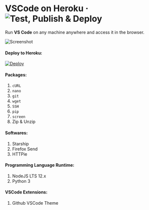 
# VSCode on Heroku &middot; ![Test, Publish & Deploy](https://github.com/ClassOfCode/coder/workflows/Test,%20Publish%20&%20Deploy/badge.svg?branch=main)

Run **VS Code** on any machine anywhere and access it in the browser.

![Screenshot](https://github.com/cdr/code-server/raw/v3.8.0/doc/assets/screenshot.png)

#### Deploy to Heroku:
[![Deploy](https://www.herokucdn.com/deploy/button.svg)](https://heroku.com/deploy?template=https://github.com/ClassOfCode/coder/tree/heroku/)

#### Packages: 
1. `cURL`
2. `nano`
3. `git`
4. `wget`
5. `SSH`
6. `pip`
8. `screen`
9. Zip & Unzip

#### Softwares:
1. Starship
2. Firefox Send
3. HTTPie

#### Programming Language Runtime: 
1. NodeJS LTS 12.x
2. Python 3

#### VSCode Extensions:
1. Github VSCode Theme